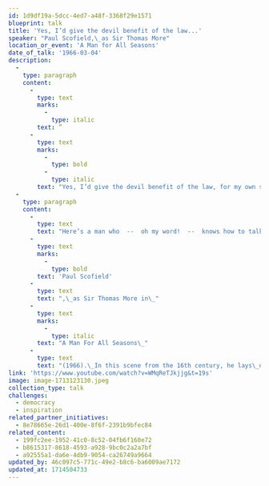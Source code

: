 ```yaml
---
id: 1d9df19a-5dcc-4ed7-a48f-3368f29e1571
blueprint: talk
title: 'Yes, I’d give the devil benefit of the law...'
speaker: "Paul Scofield,\_as Sir Thomas More"
location_or_event: 'A Man for All Seasons'
date_of_talk: '1966-03-04'
description:
  -
    type: paragraph
    content:
      -
        type: text
        marks:
          -
            type: italic
        text: ”
      -
        type: text
        marks:
          -
            type: bold
          -
            type: italic
        text: "Yes, I’d give the devil benefit of the law, for my own safety’s\_sake!”"
  -
    type: paragraph
    content:
      -
        type: text
        text: "Here’s a man who  --  oh my word!  --  knows how to talk and forever speaks truth in the process: actor\_"
      -
        type: text
        marks:
          -
            type: bold
        text: 'Paul Scofield'
      -
        type: text
        text: ",\_as Sir Thomas More in\_"
      -
        type: text
        marks:
          -
            type: italic
        text: "A Man For All Seasons\_"
      -
        type: text
        text: "(1966).\_In this scene from the 16th century, he lays\_down a powerful marker about laws."
link: 'https://www.youtube.com/watch?v=WMqReTJkjjg&t=19s'
image: image-1713123130.jpeg
collection_type: talk
challenges:
  - democracy
  - inspiration
related_partner_initiatives:
  - 8e78665e-26d1-400e-8f6f-2391b9bfec84
related_content:
  - 199fc2ee-1952-41c0-8c52-04fb6f160e72
  - b8615317-8618-4593-a928-9bc0c2a2a7bf
  - a92555a1-da6e-4db9-9054-ca26749a9664
updated_by: 46c097c5-771c-49e2-b8c6-ba6009ae7172
updated_at: 1714504733
---
```


